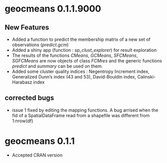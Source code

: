 # geocmeans 0.1.1.9000

## New Features

* Added a function to predict the membership matrix of a new set of observations (*predict.gcm*)
* Added a shiny app (function : *sp_clust_explorer*) for result exploration
* The results of the functions *CMeans*, *GCMeans*, *SFCMeans*, *SGFCMeans* are now objects of class *FCMres* and the generic functions *predict* and *summary* can be used on them.
* Added some cluster quality indices : Negentropy Increment index, Generalized Dunn’s index (43 and 53), David-Bouldin index, Calinski-Harabasz index

## corrected bugs

* issue 1 fixed by editing the mapping functions. A bug arrised when the fid of a SpatialDataFrame read from a shapefile was different from 1:nrow(df)


# geocmeans 0.1.1

* Accepted CRAN version
